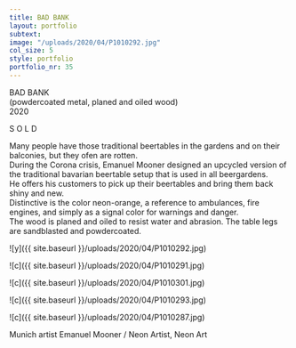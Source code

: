 ```yaml
---
title: BAD BANK
layout: portfolio
subtext: 
image: "/uploads/2020/04/P1010292.jpg"
col_size: 5
style: portfolio
portfolio_nr: 35
---
```


BAD BANK  
(powdercoated metal, planed and oiled wood)  
2020

S O L D

Many people have those traditional beertables in the gardens and on their balconies, but they ofen are rotten.  
During the Corona crisis, Emanuel Mooner designed an upcycled version of the traditional bavarian beertable setup that is used in all beergardens.  
He offers his customers to pick up their beertables and bring them back shiny and new.  
Distinctive is the color neon-orange, a reference to ambulances, fire engines, and simply as a signal color for warnings and danger.  
The wood is planed and oiled to resist water and abrasion. The table legs are sandblasted and powdercoated.

![y]({{ site.baseurl }}/uploads/2020/04/P1010292.jpg)

![c]({{ site.baseurl }}/uploads/2020/04/P1010291.jpg)

![c]({{ site.baseurl }}/uploads/2020/04/P1010301.jpg)

![c]({{ site.baseurl }}/uploads/2020/04/P1010293.jpg)

![c]({{ site.baseurl }}/uploads/2020/04/P1010287.jpg)

Munich artist Emanuel Mooner / Neon Artist, Neon Art